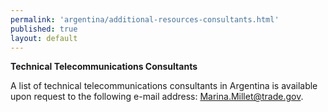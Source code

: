 ```yaml
--- 
permalink: 'argentina/additional-resources-consultants.html' 
published: true 
layout: default
---
```

**Technical Telecommunications Consultants**

A list of technical telecommunications consultants in Argentina is available upon request to the following e-mail address: [Marina.Millet@trade.gov](Marina.Millet@trade.gov).
